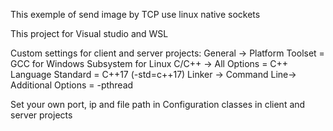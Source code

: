 This exemple of send image by TCP use linux native sockets

This project for Visual studio and WSL

Custom settings for client and server projects:
General -> Platform Toolset = GCC for Windows Subsystem for Linux
C/C++ -> All Options = C++ Language Standard = C++17 (-std=c++17)
Linker -> Command Line-> Additional Options = -pthread

Set your own port, ip and file path in Configuration classes in client and server projects
